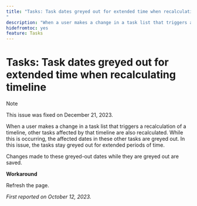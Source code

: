 ```yaml
---
title: "Tasks: Task dates greyed out for extended time when recalculating timeline
"
description: "When a user makes a change in a task list that triggers a recalculation of a timeline, other tasks affected by that timeline are also recalculated. While this is occurring, the affected dates in these other tasks are greyed out. In this issue, the tasks stay greyed out for extended periods of time. "
hidefromtoc: yes
feature: Tasks
---
```


# Tasks: Task dates greyed out for extended time when recalculating timeline

>[!NOTE]
>
>This issue was fixed on December 21, 2023.

When a user makes a change in a task list that triggers a recalculation of a timeline, other tasks affected by that timeline are also recalculated. While this is occurring, the affected dates in these other tasks are greyed out. In this issue, the tasks stay greyed out for extended periods of time. 

Changes made to these greyed-out dates while they are greyed out are saved.

**Workaround**

Refresh the page.

_First reported on October 12, 2023._
